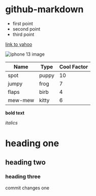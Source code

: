 # github-markdown

* first point
* second point
* third point

[link to yahoo](https://www.yahoo.com/)


![iphone 13 image](https://thumbor.forbes.com/thumbor/fit-in/1200x0/filters%3Aformat%28jpg%29/https%3A%2F%2Fspecials-images.forbesimg.com%2Fimageserve%2F61055552b6d96ce71cdff7be%2F0x0.jpg%3FcropX1%3D0%26cropX2%3D833%26cropY1%3D0%26cropY2%3D469)

Name|Type|Cool Factor
---|---|---
spot | puppy | 10
jumpy | frog | 7
flaps | birb | 4
mew-mew | kitty | 6

**bold text**

_italics_

# heading one
## heading two
### heading three

commit changes one
